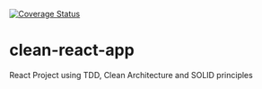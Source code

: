 [![Coverage Status](https://coveralls.io/repos/github/wMeloFernandes/clean-react-app/badge.svg)](https://coveralls.io/github/wMeloFernandes/clean-react-app)
# clean-react-app
React Project using TDD, Clean Architecture and SOLID principles
